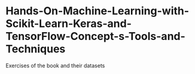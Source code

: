 # Hands-On-Machine-Learning-with-Scikit-Learn-Keras-and-TensorFlow-Concept-s-Tools-and-Techniques
Exercises of the book and their datasets 
